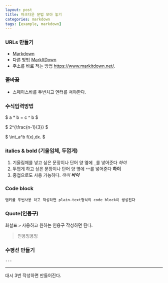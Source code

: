 ```yaml
---
layout: post
title: 마크다운 문법 모아 놓기
categories: markdown
tags: [example, markdown]
---
```


### URLs 만들기

- [Markdown][1]
- 다른 방법 [MarkItDown](https://www.markitdown.net/)
- 주소를 바로 적는 방법 <https://www.markitdown.net/>.

[1]: https://daringfireball.net/projects/markdown/

### 줄바꿈

- 스페이스바를 두번치고 엔터를 쳐야한다.

### 수식입력방법

$ a \* b = c ^ b $

$ 2^{\frac{n-1}{3}} $

$ \int_a^b f(x)\,dx. $

### italics & bold (기울임체, 두껍게)

1. 기울림체를 넣고 싶은 문장이나 단어 양 옆에 `_`를 넣어준다 _하이_
2. 두껍게 하고 싶은 문장이나 단어 양 옆에 `**`를 넣어준다 **하이**
3. 중첩으로도 사용 가능하다. _하이 **바이**_

### Code block

    탭키를 두번사용 하고 작성하면 plain-text형식의 code block이 생성된다

### Quote(인용구)

화살표 `>` 사용하고 원하는 인용구 작성하면 된다.

> 인용잉용잉

### 수평선 만들기

`---`

---

대시 3번 작성하면 만들어진다.
